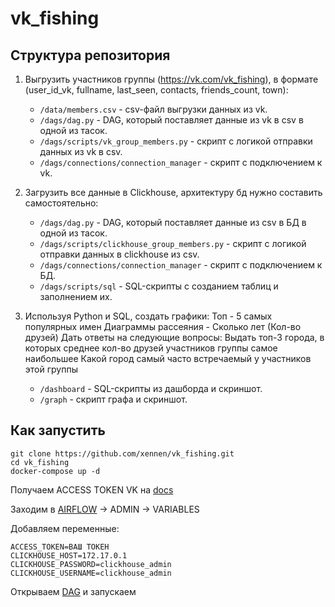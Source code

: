 # vk_fishing

## **Структура репозитория**
1. Выгрузить участников группы (https://vk.com/vk_fishing), в формате (user_id_vk, fullname, last_seen, contacts, friends_count, town):

    - `/data/members.csv` - csv-файл выгрузки данных из vk.
    - `/dags/dag.py` - DAG, который поставляет данные из vk в csv в одной из тасок.
    - `/dags/scripts/vk_group_members.py` - cкрипт с логикой отправки данных из vk в csv.
    - `/dags/connections/connection_manager` - скрипт с подключением к vk.
2. Загрузить все данные в Clickhouse, архитектуру бд нужно составить самостоятельно:
    - `/dags/dag.py` - DAG, который поставляет данные из csv в БД в одной из тасок.
    - `/dags/scripts/clickhouse_group_members.py` - cкрипт с логикой отправки данных в clickhouse из csv.
    - `/dags/connections/connection_manager` - скрипт с подключением к БД.
    - `/dags/scripts/sql` - SQL-скрипты с созданием таблиц и заполнением их.
3. Используя Python и SQL, создать графики:
Топ - 5 самых популярных имен
Диаграммы рассеяния - Сколько лет (Кол-во друзей)
Дать ответы на следующие вопросы:
Выдать топ-3 города, в которых среднее кол-во друзей участников группы самое наибольшее
Какой город самый часто встречаемый у участников этой группы
    - `/dashboard` - SQL-скрипты из дашборда и скриншот.
    - `/graph` - скрипт графа и скриншот.

## **Как запустить**

```
git clone https://github.com/xennen/vk_fishing.git
cd vk_fishing
docker-compose up -d
```

Получаем ACCESS TOKEN VK на [docs](https://vk.readthedocs.io/en/latest/vk-api.html#getting-access)

Заходим в [AIRFLOW](http://localhost:8080/) -> ADMIN -> VARIABLES

Добавляем переменные:
```
ACCESS_TOKEN=ВАШ ТОКЕН
CLICKHOUSE_HOST=172.17.0.1
CLICKHOUSE_PASSWORD=clickhouse_admin
CLICKHOUSE_USERNAME=clickhouse_admin
```

Открываем [DAG](http://localhost:8080/dags/load_dag) и запускаем

